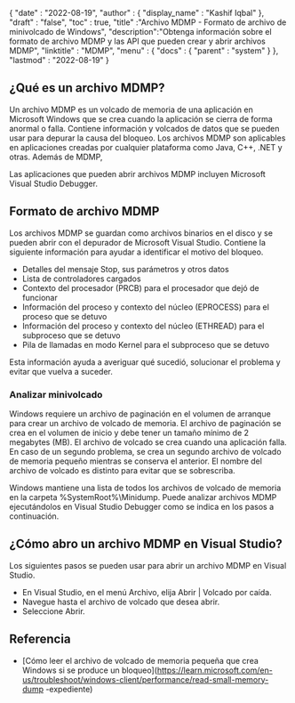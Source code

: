 {
  "date" : "2022-08-19",
  "author" : {
    "display_name" : "Kashif Iqbal"
},
  "draft" : "false",
  "toc" : true,
  "title" :"Archivo MDMP - Formato de archivo de minivolcado de Windows",
  "description":"Obtenga información sobre el formato de archivo MDMP y las API que pueden crear y abrir archivos MDMP",
  "linktitle" : "MDMP",
  "menu" : {
    "docs" : {
      "parent" : "system"
}
},
  "lastmod" : "2022-08-19"
}

## ¿Qué es un archivo MDMP?

Un archivo MDMP es un volcado de memoria de una aplicación en Microsoft Windows que se crea cuando la aplicación se cierra de forma anormal o falla. Contiene información y volcados de datos que se pueden usar para depurar la causa del bloqueo. Los archivos MDMP son aplicables en aplicaciones creadas por cualquier plataforma como Java, C++, .NET y otras. Además de MDMP,

Las aplicaciones que pueden abrir archivos MDMP incluyen Microsoft Visual Studio Debugger.

## Formato de archivo MDMP

Los archivos MDMP se guardan como archivos binarios en el disco y se pueden abrir con el depurador de Microsoft Visual Studio. Contiene la siguiente información para ayudar a identificar el motivo del bloqueo.

* Detalles del mensaje Stop, sus parámetros y otros datos
* Lista de controladores cargados
* Contexto del procesador (PRCB) para el procesador que dejó de funcionar
* Información del proceso y contexto del núcleo (EPROCESS) para el proceso que se detuvo
* Información del proceso y contexto del núcleo (ETHREAD) para el subproceso que se detuvo
* Pila de llamadas en modo Kernel para el subproceso que se detuvo

Esta información ayuda a averiguar qué sucedió, solucionar el problema y evitar que vuelva a suceder.

### Analizar minivolcado

Windows requiere un archivo de paginación en el volumen de arranque para crear un archivo de volcado de memoria. El archivo de paginación se crea en el volumen de inicio y debe tener un tamaño mínimo de 2 megabytes (MB). El archivo de volcado se crea cuando una aplicación falla. En caso de un segundo problema, se crea un segundo archivo de volcado de memoria pequeño mientras se conserva el anterior. El nombre del archivo de volcado es distinto para evitar que se sobrescriba.

Windows mantiene una lista de todos los archivos de volcado de memoria en la carpeta %SystemRoot%\Minidump. Puede analizar archivos MDMP ejecutándolos en Visual Studio Debugger como se indica en los pasos a continuación.

## ¿Cómo abro un archivo MDMP en Visual Studio?

Los siguientes pasos se pueden usar para abrir un archivo MDMP en Visual Studio.

* En Visual Studio, en el menú Archivo, elija Abrir | Volcado por caída.
* Navegue hasta el archivo de volcado que desea abrir.
* Seleccione Abrir.

## Referencia

* [Cómo leer el archivo de volcado de memoria pequeña que crea Windows si se produce un bloqueo](https://learn.microsoft.com/en-us/troubleshoot/windows-client/performance/read-small-memory-dump -expediente)

